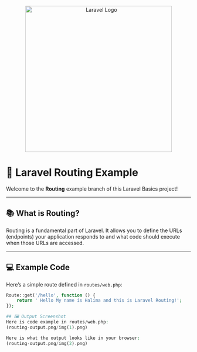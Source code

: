 <p align="center"><a href="https://laravel.com" target="_blank"><img src="https://raw.githubusercontent.com/laravel/art/master/logo-lockup/5%20SVG/2%20CMYK/1%20Full%20Color/laravel-logolockup-cmyk-red.svg" width="400" alt="Laravel Logo"></a></p>



# 🚦 Laravel Routing Example

Welcome to the **Routing** example branch of this Laravel Basics project!

---

## 📚 What is Routing?

Routing is a fundamental part of Laravel. It allows you to define the URLs (endpoints) your application responds to and what code should execute when those URLs are accessed.

---

## 💻 Example Code

Here’s a simple route defined in `routes/web.php`:

```php
Route::get('/hello', function () {
    return ' Hello My name is Halima and this is Laravel Routing!';
});

## 🖼️ Output Screenshot
Here is code example in routes/web.php:
(routing-output.png/img(1).png)

Here is what the output looks like in your browser:
(routing-output.png/img(2).png)
